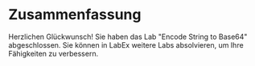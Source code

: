 # Zusammenfassung

Herzlichen Glückwunsch! Sie haben das Lab "Encode String to Base64" abgeschlossen. Sie können in LabEx weitere Labs absolvieren, um Ihre Fähigkeiten zu verbessern.

